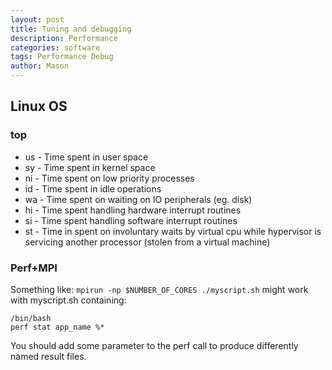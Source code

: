 ```yaml
---
layout: post
title: Tuning and debugging
description: Performance
categories: software
tags: Performance Debug
author: Mason
---
```


## Linux OS

### top

* us - Time spent in user space
* sy - Time spent in kernel space
* ni - Time spent on low priority processes
* id - Time spent in idle operations
* wa - Time spent on waiting on IO peripherals (eg. disk)
* hi - Time spent handling hardware interrupt routines
* si - Time spent handling software interrupt routines
* st - Time in spent on involuntary waits by virtual cpu while hypervisor is servicing another processor (stolen from a virtual machine)

### Perf+MPI

Something like: `mpirun -np $NUMBER_OF_CORES ./myscript.sh` might work with myscript.sh containing:

```
/bin/bash
perf stat app_name %*
```

You should add some parameter to the perf call to produce differently named result files.
